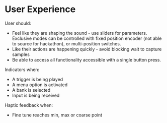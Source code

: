 # User Experience

User should:
- Feel like they are shaping the sound - use sliders for parameters. Exclusive modes can be controlled with fixed position encoder (not able to source for hackathon), or multi-position switches.
- Like their actions are happening quickly - avoid blocking wait to capture samples
- Be able to access all functionality accessible with a single button press.

Indicators when:
- A trigger is being played
- A menu option is activated
- A bank is selected
- Input is being received

Haptic feedback when:
- Fine tune reaches min, max or coarse point